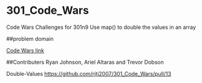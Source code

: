 # 301_Code_Wars 
Code Wars Challenges for 301n9
Use map() to double the values in an array

##problem domain

[Code Wars link](https://www.codewars.com/kata/use-map-to-double-the-values-in-an-array/train/javascript)

##Contributers
Ryan Johnson, Ariel Altaras and Trevor Dobson

Double-Values    https://github.com/rjtj2007/301_Code_Wars/pull/13